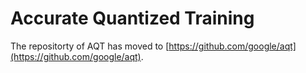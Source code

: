 # Accurate Quantized Training

The repositorty of AQT has moved to [https://github.com/google/aqt](https://github.com/google/aqt).
